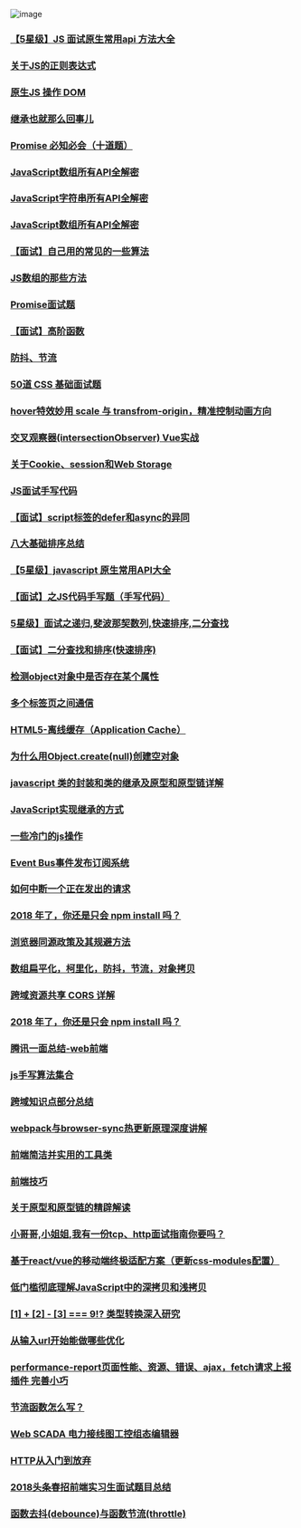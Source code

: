 ![image](https://user-images.githubusercontent.com/16753554/39167211-898fcf5c-47c0-11e8-912b-a05aed5e6ade.png)
### [【5星级】JS 面试原生常用api 方法大全 ](https://github.com/libin1991/libin_Blog/issues/476)
### [关于JS的正则表达式](https://juejin.im/post/5adeb462f265da0b9c104358)
### [原生JS 操作 DOM](https://juejin.im/post/5ad4474e6fb9a028ba1ff230)
### [继承也就那么回事儿](https://juejin.im/post/5ad6efeb5188255c272275e1)
### [Promise 必知必会（十道题）](https://github.com/libin1991/libin_Blog/issues/219)
### [JavaScript数组所有API全解密](https://segmentfault.com/a/1190000009257257)
### [JavaScript字符串所有API全解密](http://louiszhai.github.io/2016/01/12/js.String/#localeCompare)
### [JavaScript数组所有API全解密](http://louiszhai.github.io/2017/04/28/array/#pop)
### [【面试】自己用的常见的一些算法](https://juejin.im/post/5ad694416fb9a028e120789c)
### [JS数组的那些方法](https://juejin.im/post/5acb6186518825556a72b79b)
### [Promise面试题](https://juejin.im/post/5ad3fa47518825619d4d3a11)
### [【面试】高阶函数](https://juejin.im/post/5ad6b34a6fb9a028cc61bfb3)
### [防抖、节流](https://github.com/libin1991/libin_Blog/issues/541)
### [50道 CSS 基础面试题](https://www.itcodemonkey.com/article/2853.html)
### [hover特效妙用 scale 与 transfrom-origin，精准控制动画方向](https://github.com/libin1991/libin_Blog/issues/542)
### [交叉观察器(intersectionObserver) Vue实战](https://zhuanlan.zhihu.com/p/31863605)
### [关于Cookie、session和Web Storage](https://juejin.im/post/5ad5b9116fb9a028e014fb19)
### [JS面试手写代码](https://juejin.im/post/5acd9a0e5188257cc20da322)
### [【面试】script标签的defer和async的异同](https://github.com/libin1991/libin_Blog/issues/510)
### [八大基础排序总结](https://github.com/libin1991/libin_Blog/issues/455)
### [【5星级】javascript 原生常用API大全](https://github.com/libin1991/libin_Blog/issues/412)
### [【面试】之JS代码手写题（手写代码）](https://github.com/libin1991/libin_Blog/issues/388)
### [5星级】面试之递归,斐波那契数列,快速排序,二分查找](https://github.com/libin1991/libin_Blog/issues/265)
### [【面试】二分查找和排序(快速排序)](https://github.com/libin1991/libin_Blog/issues/376)
### [检测object对象中是否存在某个属性](https://github.com/libin1991/libin_Blog/issues/210)
### [多个标签页之间通信](https://juejin.im/post/5acdba01f265da23826e5633)
### [HTML5-离线缓存（Application Cache）](https://github.com/libin1991/libin_Blog/issues/523)
### [为什么用Object.create(null)创建空对象](https://github.com/libin1991/libin_Blog/issues/524)
### [javascript 类的封装和类的继承及原型和原型链详解](https://github.com/libin1991/libin_Blog/issues/525)
### [JavaScript实现继承的方式](https://github.com/libin1991/libin_Blog/issues/352)
### [一些冷门的js操作](https://juejin.im/post/5acc4c69f265da238440e7d1)
### [Event Bus事件发布订阅系统](https://github.com/libin1991/libin_Blog/issues/528)
### [如何中断一个正在发出的请求](https://juejin.im/post/5acefbdbf265da237b227797)
### [2018 年了，你还是只会 npm install 吗？](https://mp.weixin.qq.com/s/e-_3DN5CzVFDmNZ1W4F9VA)
### [浏览器同源政策及其规避方法](https://github.com/lensh/blog/issues/3)
### [数组扁平化，柯里化，防抖，节流，对象拷贝](https://github.com/libin1991/libin_Blog/issues/532)
### [跨域资源共享 CORS 详解](https://github.com/libin1991/libin_Blog/issues/533)
### [2018 年了，你还是只会 npm install 吗？](https://github.com/libin1991/libin_Blog/issues/534)
### [腾讯一面总结-web前端](https://juejin.im/post/5ace1b306fb9a028c71ed009)
### [js手写算法集合](https://github.com/libin1991/libin_Blog/issues/536)
### [跨域知识点部分总结](https://juejin.im/post/5acef15d6fb9a028dd4e9d10)
### [webpack与browser-sync热更新原理深度讲解](http://louiszhai.github.io/2017/04/19/hmr/#webpack-hot-middleware)
### [前端简洁并实用的工具类](https://juejin.im/post/5ad2d9a751882510fd401114) 
### [前端技巧](https://juejin.im/post/5ad1bce46fb9a028cc61a8c0)
### [关于原型和原型链的精辟解读](https://juejin.im/post/5acf1ff86fb9a028cf32dc65)
### [小哥哥,小姐姐,我有一份tcp、http面试指南你要吗？](https://juejin.im/post/5ad4094e6fb9a028d7011069)
### [基于react/vue的移动端终极适配方案（更新css-modules配置）](https://juejin.im/post/5ad56aad51882532ce65affa)
### [低门槛彻底理解JavaScript中的深拷贝和浅拷贝](https://juejin.im/post/5ad5b908f265da23870f540d)
### [ [1] + [2] - [3] === 9!? 类型转换深入研究](https://juejin.im/post/5ad5af7251882555894a5054#comment)
### [从输入url开始能做哪些优化](https://juejin.im/post/5ad578ba6fb9a028cc61b89f)
### [performance-report页面性能、资源、错误、ajax，fetch请求上报插件 完善小巧](https://juejin.im/post/5ad5a5bcf265da237e0a38f3#comment)
### [节流函数怎么写？](https://juejin.im/post/5ad55397f265da2391489ab4)
### [Web SCADA 电力接线图工控组态编辑器](https://juejin.im/post/5acc9e6df265da23906c58fa)
### [HTTP从入门到放弃](https://juejin.im/post/5ad74c35f265da50300277f7#comment)
### [2018头条春招前端实习生面试题目总结](https://juejin.im/post/5adc5d2f51882567183eb4a9)
### [函数去抖(debounce)与函数节流(throttle)](https://juejin.im/post/5ada1b9f518825673b61946d)
